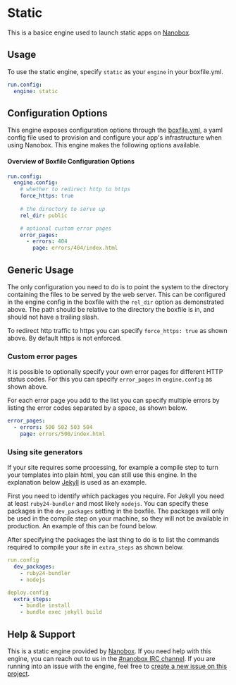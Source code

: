 # Static

This is a basice engine used to launch static apps on [Nanobox](http://nanobox.io).

## Usage
To use the static engine, specify `static` as your `engine` in your boxfile.yml.

```yaml
run.config:
  engine: static
```

## Configuration Options
This engine exposes configuration options through the [boxfile.yml](http://docs.nanobox.io/boxfile/), a yaml config file used to provision and configure your app's infrastructure when using Nanobox. This engine makes the following options available.

#### Overview of Boxfile Configuration Options
```yaml
run.config:
  engine.config:
    # whether to redirect http to https
    force_https: true
    
    # the directory to serve up
    rel_dir: public

    # optional custom error pages
    error_pages:
      - errors: 404
        page: errors/404/index.html
```

## Generic Usage
The only configuration you need to do is to point the system to the directory containing the files to be served by the web server. This can be configured in the engine config in the boxfile with the `rel_dir` option as demonstrated above. The path should be relative to the directory the boxfile is in, and should not have a trailing slash.

To redirect http traffic to https you can specify `force_https: true` as shown above. By default https is not enforced.

### Custom error pages

It is possible to optionally specify your own error pages for different HTTP status codes. For this you can specify `error_pages` in `engine.config` as shown above.

For each error page you add to the list you can specify multiple errors by listing the error codes separated by a space, as shown below.

```yaml
error_pages:
  - errors: 500 502 503 504
    page: errors/500/index.html
```

### Using site generators
If your site requires some processing, for example a compile step to turn your templates into plain html, you can still use this engine. In the explanation below [Jekyll](https://jekyllrb.com/) is used as an example.

First you need to identify which packages you require. For Jekyll you need at least `ruby24-bundler` and most likely `nodejs`. You can specify these packages in the `dev_packages` setting in the boxfile. The packages will only be used in the compile step on your machine, so they will not be available in production. An example of this can be found below.

After specifying the packages the last thing to do is to list the commands required to compile your site in `extra_steps` as shown below.

```yaml
run.config
  dev_packages:
    - ruby24-bundler
    - nodejs

deploy.config
  extra_steps:
    - bundle install
    - bundle exec jekyll build
```

## Help & Support
This is a static engine provided by [Nanobox](http://nanobox.io). If you need help with this engine, you can reach out to us in the [#nanobox IRC channel](http://webchat.freenode.net/?channels=nanobox). If you are running into an issue with the engine, feel free to [create a new issue on this project](https://github.com/nanobox-io/nanobox-engine-elixir/issues/new).

